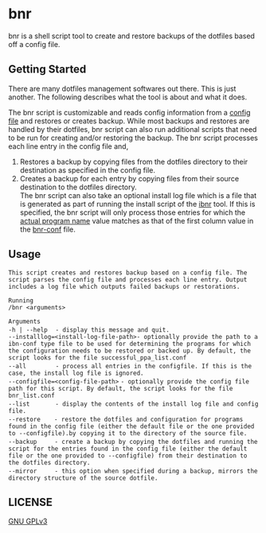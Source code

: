 # bnr
bnr is a shell script tool to create and restore backups of the dotfiles based off a config file.

## Getting Started
There are many dotfiles management softwares out there. This is just another. The following describes what the tool is about and what it does.  
  
The bnr script is customizable and reads config information from a [config file](https://github.com/wrvenkat/bnr-conf) and restores or creates backup. While most backups and restores are handled by their dotfiles, bnr script can also run additional scripts that need to be run for creating and/or restoring the backup. The bnr script processes each line entry in the config file and,
1. Restores a backup by copying files from the dotfiles directory to their destination as specified in the config file.
2. Creates a backup for each entry by copying files from their source destination to the dotfiles directory.  
The bnr script can also take an optional install log file which is a file that is generated as part of running the install script of the [ibnr](https://github.com/wrvenkat/ibnr) tool. If this is specified, the bnr script will only process those entries for which the [actual program name](https://github.com/wrvenkat/ibnr-conf#format) value matches as that of the first column value in the [bnr-conf]() file.

## Usage
  
`This script creates and restores backup based on a config file. The script parses the config file and processes each line entry. Output includes a log file which outputs failed backups or restorations.`  

`Running`  
`/bnr <arguments>`  

`Arguments`  
`-h | --help`&nbsp;&nbsp;&nbsp;&nbsp;`- display this message and quit.`  
`--installlog=<install-log-file-path>- optionally provide the path to a ibn-conf type file to be used for determining the programs for which the configuration needs to be restored or backed up. By default, the script looks for the file successful_ppa_list.conf`  
`--all`&nbsp;&nbsp;&nbsp;&nbsp;&nbsp;&nbsp;&nbsp;&nbsp;&nbsp;&nbsp;&nbsp;&nbsp;&nbsp;&nbsp;&nbsp;`- process all entries in the configfile. If this is the case, the install log file is ignored.`  
`--configfile=<config-file-path>`&nbsp;`- optionally provide the config file path for this script. By default, the script looks for the file bnr_list.conf`  
`--list`&nbsp;&nbsp;&nbsp;&nbsp;&nbsp;&nbsp;&nbsp;&nbsp;&nbsp;&nbsp;&nbsp;&nbsp;&nbsp;`- display the contents of the install log file and config file.`  
`--restore`&nbsp;&nbsp;&nbsp;&nbsp;&nbsp;&nbsp;&nbsp;`- restore the dotfiles and configuration for programs found in the config file (either the default file or the one provided to --configfile).by copying it to the directory of the source file.`  
`--backup`&nbsp;&nbsp;&nbsp;&nbsp;&nbsp;&nbsp;&nbsp;&nbsp;&nbsp;`- create a backup by copying the dotfiles and running the script for the entries found in the config file (either the default file or the one provided to --configfile) from their destination to the dotfiles directory.`  
`--mirror`&nbsp;&nbsp;&nbsp;&nbsp;&nbsp;&nbsp;&nbsp;&nbsp;&nbsp;`- this option when specified during a backup, mirrors the directory structure of the source dotfile.`

## LICENSE

[GNU GPLv3](https://www.gnu.org/licenses/gpl-3.0.en.html)
